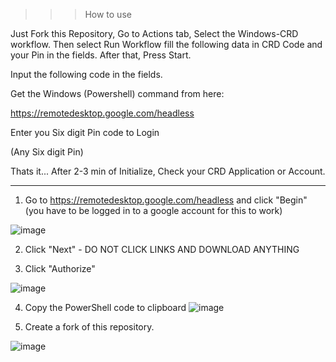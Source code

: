 




>>> How to use

Just Fork this Repository, Go to Actions tab, Select the Windows-CRD workflow. Then select Run Workflow fill the following data in CRD Code and your Pin in the fields. After that, Press Start.

Input the following code in the fields.

Get the Windows (Powershell) command from here:

https://remotedesktop.google.com/headless

Enter you Six digit Pin code to Login

(Any Six digit Pin)

Thats it... After 2-3 min of Initialize, Check your CRD Application or Account.




------------------------------------

1. Go to https://remotedesktop.google.com/headless and click "Begin" (you have to be logged in to a google account for this to work)

![image](https://user-images.githubusercontent.com/107085826/181581015-e24fd260-75bf-4352-b081-dbe71c0f96f0.png)


2. Click "Next" - DO NOT CLICK LINKS AND DOWNLOAD ANYTHING

3. Click "Authorize"


![image](https://user-images.githubusercontent.com/107085826/181581949-ae6e9955-5b06-4429-9bb2-639cde65df67.png)


4. Copy the PowerShell code to clipboard 
![image](https://user-images.githubusercontent.com/107085826/181587525-f73ad169-a02b-4c0b-b4a6-edf3cc4bf43f.png)


5. Create a fork of this repository. 

![image](https://user-images.githubusercontent.com/107085826/181589224-a802334a-a86a-4d7e-942c-054d8f2169e6.png)





